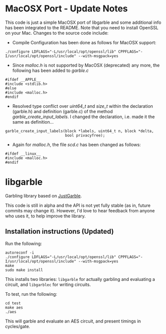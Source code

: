 # MacOSX Port - Update Notes
This code is just a simple MacOSX port of libgarble and some additional info has been integrated to the README. Note that you need to install OpenSSL on your Mac. Changes to the source code include:

+ Compile Configuration has been done as follows for MacOSX support:
```
./configure LDFLAGS="-L/usr/local/opt/openssl/lib" CPPFLAGS="-I/usr/local/opt/openssl/include" --with-msgpack=yes
```
+ Since *malloc.h* is not supported by MacOSX (deprecated) any more, the following has been added to *garble.c*
```
#ifdef __APPLE__
#include <stdlib.h>
#else
#include <malloc.h>
#endif
```
+ Resolved type conflict over *uint64_t* and *size_t* within the declaration (garble.h) and definition (garble.c) of the method *garble_create_input_labels*. I changed the declaration, i.e. made it the same as definition...
```
garble_create_input_labels(block *labels, uint64_t n, block *delta,
                           bool privacyfree);
```
+ Again for *malloc.h*, the file *scd.c* has been changed as follows:
```
#ifdef __linux__
#include <malloc.h>
#endif
```


# libgarble
Garbling library based on [JustGarble](http://cseweb.ucsd.edu/groups/justgarble/).

This code is still in alpha and the API is not yet fully stable (as in, future commits may change it).  However, I'd love to hear feedback from anyone who uses it, to help improve the library.

## Installation instructions (Updated)

Run the following:
```
autoreconf -i
./configure LDFLAGS="-L/usr/local/opt/openssl/lib" CPPFLAGS="-I/usr/local/opt/openssl/include" --with-msgpack=yes
make
sudo make install
```
This installs two libraries: `libgarble` for actually garbling and evaluating a circuit, and `libgarblec` for writing circuits.

To test, run the following:
```
cd test
make aes
./aes
```

This will garble and evaluate an AES circuit, and present timings in cycles/gate.
